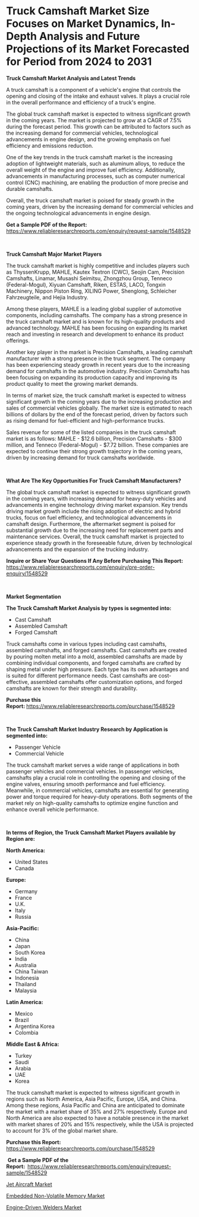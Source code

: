 <p><h1>Truck Camshaft Market Size Focuses on Market Dynamics, In-Depth Analysis and Future Projections of its Market Forecasted for Period from 2024 to 2031</h1></p><p><strong>Truck Camshaft Market Analysis and Latest Trends</strong></p>
<p><p>A truck camshaft is a component of a vehicle's engine that controls the opening and closing of the intake and exhaust valves. It plays a crucial role in the overall performance and efficiency of a truck's engine.</p><p>The global truck camshaft market is expected to witness significant growth in the coming years. The market is projected to grow at a CAGR of 7.5% during the forecast period. This growth can be attributed to factors such as the increasing demand for commercial vehicles, technological advancements in engine design, and the growing emphasis on fuel efficiency and emissions reduction.</p><p>One of the key trends in the truck camshaft market is the increasing adoption of lightweight materials, such as aluminum alloys, to reduce the overall weight of the engine and improve fuel efficiency. Additionally, advancements in manufacturing processes, such as computer numerical control (CNC) machining, are enabling the production of more precise and durable camshafts.</p><p>Overall, the truck camshaft market is poised for steady growth in the coming years, driven by the increasing demand for commercial vehicles and the ongoing technological advancements in engine design.</p></p>
<p><strong>Get a Sample PDF of the Report:&nbsp;</strong> <a href="https://www.reliableresearchreports.com/enquiry/request-sample/1548529">https://www.reliableresearchreports.com/enquiry/request-sample/1548529</a></p>
<p>&nbsp;</p>
<p><strong>Truck Camshaft Major Market Players</strong></p>
<p><p>The truck camshaft market is highly competitive and includes players such as ThyssenKrupp, MAHLE, Kautex Textron (CWC), Seojin Cam, Precision Camshafts, Linamar, Musashi Seimitsu, Zhongzhou Group, Tenneco (Federal-Mogul), Xiyuan Camshaft, Riken, ESTAS, LACO, Tongxin Machinery, Nippon Piston Ring, XILING Power, Shenglong, Schleicher Fahrzeugteile, and Hejia Industry.</p><p>Among these players, MAHLE is a leading global supplier of automotive components, including camshafts. The company has a strong presence in the truck camshaft market and is known for its high-quality products and advanced technology. MAHLE has been focusing on expanding its market reach and investing in research and development to enhance its product offerings.</p><p>Another key player in the market is Precision Camshafts, a leading camshaft manufacturer with a strong presence in the truck segment. The company has been experiencing steady growth in recent years due to the increasing demand for camshafts in the automotive industry. Precision Camshafts has been focusing on expanding its production capacity and improving its product quality to meet the growing market demands.</p><p>In terms of market size, the truck camshaft market is expected to witness significant growth in the coming years due to the increasing production and sales of commercial vehicles globally. The market size is estimated to reach billions of dollars by the end of the forecast period, driven by factors such as rising demand for fuel-efficient and high-performance trucks.</p><p>Sales revenue for some of the listed companies in the truck camshaft market is as follows: MAHLE - $12.6 billion, Precision Camshafts - $300 million, and Tenneco (Federal-Mogul) - $7.72 billion. These companies are expected to continue their strong growth trajectory in the coming years, driven by increasing demand for truck camshafts worldwide.</p></p>
<p>&nbsp;</p>
<p><strong>What Are The Key Opportunities For Truck Camshaft Manufacturers?</strong></p>
<p><p>The global truck camshaft market is expected to witness significant growth in the coming years, with increasing demand for heavy-duty vehicles and advancements in engine technology driving market expansion. Key trends driving market growth include the rising adoption of electric and hybrid trucks, focus on fuel efficiency, and technological advancements in camshaft design. Furthermore, the aftermarket segment is poised for substantial growth due to the increasing need for replacement parts and maintenance services. Overall, the truck camshaft market is projected to experience steady growth in the foreseeable future, driven by technological advancements and the expansion of the trucking industry.</p></p>
<p><strong>Inquire or Share Your Questions If Any Before Purchasing This Report:</strong> <a href="https://www.reliableresearchreports.com/enquiry/pre-order-enquiry/1548529">https://www.reliableresearchreports.com/enquiry/pre-order-enquiry/1548529</a></p>
<p>&nbsp;</p>
<p><strong>Market Segmentation</strong></p>
<p><strong>The Truck Camshaft Market Analysis by types is segmented into:</strong></p>
<p><ul><li>Cast Camshaft</li><li>Assembled Camshaft</li><li>Forged Camshaft</li></ul></p>
<p><p>Truck camshafts come in various types including cast camshafts, assembled camshafts, and forged camshafts. Cast camshafts are created by pouring molten metal into a mold, assembled camshafts are made by combining individual components, and forged camshafts are crafted by shaping metal under high pressure. Each type has its own advantages and is suited for different performance needs. Cast camshafts are cost-effective, assembled camshafts offer customization options, and forged camshafts are known for their strength and durability.</p></p>
<p><strong>Purchase this Report:&nbsp;</strong><a href="https://www.reliableresearchreports.com/purchase/1548529">https://www.reliableresearchreports.com/purchase/1548529</a></p>
<p>&nbsp;</p>
<p><strong>The Truck Camshaft Market Industry Research by Application is segmented into:</strong></p>
<p><ul><li>Passenger Vehicle</li><li>Commercial Vehicle</li></ul></p>
<p><p>The truck camshaft market serves a wide range of applications in both passenger vehicles and commercial vehicles. In passenger vehicles, camshafts play a crucial role in controlling the opening and closing of the engine valves, ensuring smooth performance and fuel efficiency. Meanwhile, in commercial vehicles, camshafts are essential for generating power and torque required for heavy-duty operations. Both segments of the market rely on high-quality camshafts to optimize engine function and enhance overall vehicle performance.</p></p>
<p>&nbsp;</p>
<p><strong>In terms of Region, the Truck Camshaft Market Players available by Region are:</strong></p>
<p>
    <p> <strong> North America: </strong>
        <ul>
            <li>United States</li>
            <li>Canada</li>
        </ul>
        </p> 
    <p> <strong> Europe: </strong>
        <ul>
            <li>Germany</li>
            <li>France</li>
            <li>U.K.</li>
            <li>Italy</li>
            <li>Russia</li>
        </ul>
        </p> 
    <p> <strong> Asia-Pacific: </strong>
        <ul>
            <li>China</li>
            <li>Japan</li>
            <li>South Korea</li>
            <li>India</li>
            <li>Australia</li>
            <li>China Taiwan</li>
            <li>Indonesia</li>
            <li>Thailand</li>
            <li>Malaysia</li>
        </ul>
        </p> 
    <p> <strong> Latin America: </strong>
        <ul>
            <li>Mexico</li>
            <li>Brazil</li>
            <li>Argentina Korea</li>
            <li>Colombia</li>
        </ul>
        </p> 
    <p> <strong> Middle East & Africa: </strong>
        <ul>
            <li>Turkey</li>
            <li>Saudi</li>
            <li>Arabia</li>
            <li>UAE</li>
            <li>Korea</li>
        </ul>
    </p>
    </p>
<p><p>The truck camshaft market is expected to witness significant growth in regions such as North America, Asia Pacific, Europe, USA, and China. Among these regions, Asia Pacific and China are anticipated to dominate the market with a market share of 35% and 27% respectively. Europe and North America are also expected to have a notable presence in the market with market shares of 20% and 15% respectively, while the USA is projected to account for 3% of the global market share.</p></p>
<p><strong>Purchase this Report: </strong><a href="https://www.reliableresearchreports.com/purchase/1548529">https://www.reliableresearchreports.com/purchase/1548529</a></p>
<p>&nbsp;<strong>Get a Sample PDF of the Report:&nbsp;&nbsp;</strong><a href="https://www.reliableresearchreports.com/enquiry/request-sample/1548529">https://www.reliableresearchreports.com/enquiry/request-sample/1548529</a></p>
<p><strong></strong></p>
<p><p><a href="https://github.com/ruddyyedelwadw/Market-Research-Report-List-1/blob/main/jet-aircraft-market.md">Jet Aircraft Market</a></p><p><a href="https://view.publitas.com/reportprime-1/embedded-non-volatile-memory-market-size-growth-and-forecast-from-2023-2030/">Embedded Non-Volatile Memory Market</a></p><p><a href="https://view.publitas.com/reportprime-1/engine-driven-welders-market-a-comprehensive-report-of-its-market-share-growth-trends-2023-2030/">Engine-Driven Welders Market</a></p></p>
